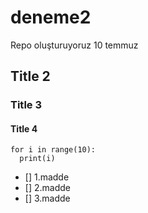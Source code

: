 # deneme2
Repo oluşturuyoruz 10 temmuz

## Title 2
### Title 3
#### Title 4

    for i in range(10):
      print(i)


- [] 1.madde
- [] 2.madde
- [] 3.madde
